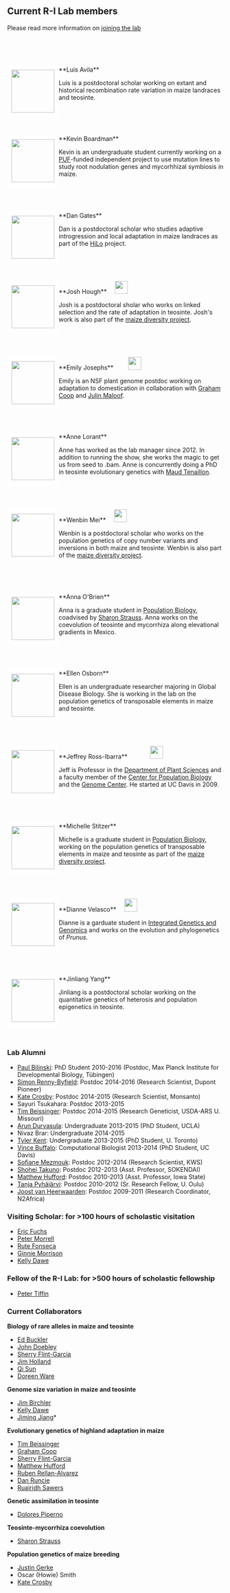
<!-- <div style="float: left">
<a href="http://www.rilab.org/images/nov2014.jpg">
	<img src="http://www.rilab.org/images/nov2014.jpg" style="border:10px solid white"; width=100px>
	</a>
</div> -->

## Current R-I Lab members
Please read more information on [joining the lab](http://www.rilab.org/prosp.html)

<!-- break -->
<br><br><br>
<!-- break -->

<div style="float: left">  
</a><img src="http://www.rilab.org/images/avila_2.jpg" style="border:10px solid white"; width=100px>
</div>
**Luis Avila**
<a href="https://twitter.com/LuisAvilaDev"><img src="http://www.rilab.org/images/Twitter_logo_blue.png" style="width: 15px;"></a>

Luis is a postdoctoral scholar working on extant and historical recombination rate variation in maize landraces and teosinte.

<!-- break -->
<br><br><br>
<!-- break -->


<div style="float: left">
<img src="http://www.rilab.org/images/boardman.jpg" style="border:10px solid white"; width=100px>
</div>
**Kevin Boardman**

Kevin is an undergraduate student currently working on a [PUF](http://urc.ucdavis.edu/awards/puf/)-funded independent project to use  mutation lines to study root nodulation genes and mycorhhizal symbiosis in maize.  

<!-- break -->
<br><br><br>
<!-- break -->

<div style="float: left">
<img src="http://www.colorado.edu/smithlab/sites/default/files/styles/small/public/people/Dan_webpic_0.jpg?itok=In6TaPb_" style="border:10px solid white"; width=100px>
</div>
**Dan Gates** <a href="https://twitter.com/dangates_j"><img src="http://www.rilab.org/images/Twitter_logo_blue.png" style="width: 15px;"></a><a href="https://danjgates.wordpress.com"><img src="http://www.rilab.org/images/Home_icon_black.png" style="width: 15px;"></a><a href="https://github.com/danjgates"><img src="http://www.rilab.org/images/GitHub-Mark-32px.png" style="width:15px;"></a>

Dan is a postdoctoral scholar who studies adaptive introgression and local adaptation in maize landraces as part of the [HiLo](http://highlandadaptation.org) project.


<!-- break -->
<br><br><br>
<!-- break -->

<div style="float: left">
<img src="https://scholar.google.fr/citations?view_op=view_photo&user=FmClXYIAAAAJ&citpid=9" style="border:10px solid white"; width=100px>
</div>
**Josh Hough** <a href="https://twitter.com/joshhough415"><img src="http://www.rilab.org/images/Twitter_logo_blue.png" style="width: 15px;"></a><a href="https://scholar.google.fr/citations?user=FmClXYIAAAAJ&hl=en"><img src="http://www.rilab.org/images/scholar.png" style="width: 30px;"></a>

Josh is a postdoctoral sholar who works on linked selection and the rate of adaptation in teosinte. Josh's work is also part of the [maize diversity project](http://www.panzea.org).


<!-- break -->
<br><br><br>
<!-- break -->

<div style="float: left">
<img src="http://www.rilab.org/images/emjo.jpg" style="border:10px solid white"; width=100px>
</div>
**Emily Josephs** <a href="http://emjosephs.github.io"><img src="http://www.rilab.org/images/Home_icon_black.png" style="width: 15px;"><a href="https://twitter.com/emjosephs"><img src="http://www.rilab.org/images/Twitter_logo_blue.png" style="width: 15px;"></a><a href="https://scholar.google.com/citations?user=LeLjAToAAAAJ&hl=en"><img src="http://www.rilab.org/images/scholar.png" style="width: 30px;"></a><a href="http://github.com/emjosephs"><img src="http://www.rilab.org/images/GitHub-Mark-32px.png" style="width:15px;"></a>

Emily is an NSF plant genome postdoc working on adaptation to domestication in collaboration with [Graham Coop](http://gcbias.org) and [Julin Maloof](http://malooflab.openwetware.org).

<!-- break -->
<br><br><br>
<!-- break -->

<div style="float: left">
<img src="http://www.rilab.org/images/lorant.png" style="border:10px solid white"; width=100px>
</div>
**Anne Lorant**

Anne has worked as the lab manager since 2012. In addition to running the show, she works the magic to get us from seed to .bam.  Anne is concurrently doing a PhD in teosinte evolutionary genetics with [Maud Tenaillon](http://moulon.inra.fr/~mtenaillon/).

<!-- break -->
<br><br><br>
<!-- break -->

<div style="float: left">
<img src="http://www.rilab.org/images/wenbin.JPG" style="border:10px solid white"; width=100px>
</div>
**Wenbin Mei** <a href="https://twitter.com/wbmei"><img src="http://www.rilab.org/images/Twitter_logo_blue.png" style="width: 15px;"></a><a href="https://scholar.google.com/citations?user=LR1KOxwAAAAJ&hl=en&oi=ao"><img src="http://www.rilab.org/images/scholar.png" style="width: 30px;"></a>

Wenbin is a postdoctoral scholar who works on the population genetics of copy number variants and inversions in both maize and teosinte. Wenbin is also part of the [maize diversity project](http://www.panzea.org).

<!-- break -->
<br><br><br>
<!-- break -->

<div style="float: left">
<img src="http://www.rilab.org/images/obrien.jpg" style="border:10px solid white"; width=100px>

</div>
**Anna O'Brien** <a href="https://annamobrien.wordpress.com"><img src="http://www.rilab.org/images/Home_icon_black.png" style="width: 15px;"></a>

Anna is a graduate student in [Population Biology](http://www-eve.ucdavis.edu/eve/pbg/), coadvised by [Sharon Strauss](http://sharonstrauss.wordpress.com). Anna works on the coevolution of teosinte and mycorrhiza along elevational gradients in Mexico.

<!-- break -->
<br><br><br>
<!-- break -->

<div style="float: left">
<img src="http://www.rilab.org/images/E_osborn_pic.png" style="border:10px solid white"; width=100px>
</div>
**Ellen Osborn**

Ellen is an undergraduate researcher majoring in Global Disease Biology.  She is working in the lab on the population genetics of transposable elements in maize and teosinte.

<!-- break -->
<br><br><br>
<!-- break -->

<div style="float: left">
<img src="https://static.wixstatic.com/media/fe9228_5f5f3dd96bd74c6f8998e95b7e64a4de.jpg/v1/fill/w_342,h_406,al_c,q_80,usm_0.66_1.00_0.01/fe9228_5f5f3dd96bd74c6f8998e95b7e64a4de.jpg" style="border:10px solid white"; width=100px>
</div>
**Jeffrey Ross-Ibarra** <a href="https://github.com/rossibarra/CV"><img src="http://www.rilab.org/images/txt.png" style="width: 15px;"></a> <a href="https://twitter.com/jrossibarra"><img src="http://www.rilab.org/images/Twitter_logo_blue.png" style="width: 15px;"></a><a href="http://github.com/rossibarra"><img src="http://www.rilab.org/images/GitHub-Mark-32px.png" style="width:15px;"></a><a href="http://scholar.google.com/citations?user=5SzRq1oAAAAJ"><img src="http://www.rilab.org/images/scholar.png" style="width: 30px;"></a>

Jeff is Professor in the [Department of Plant Sciences](http://www.plantsciences.ucdavis.edu/plantsciences/) and a faculty member of the [Center for Population Biology](http://cpb.ucdavis.edu) and the [Genome Center](ttp://www.genomecenter.ucdavis.edu). He started at UC Davis in 2009.

<!-- break -->
<br><br><br>
<!-- break -->

<div style="float: left">
<img src="http://www.rilab.org/images/stitzer.jpg" style="border:10px solid white"; width=100px>
</div>
**Michelle Stitzer** <a href="https://twitter.com/mcstitzer"><img src="http://www.rilab.org/images/Twitter_logo_blue.png" style="width: 15px;"></a>

Michelle is a graduate student in [Population Biology](http://www-eve.ucdavis.edu/eve/pbg/), working on the population genetics of transposable elements in maize and teosinte as part of the [maize diversity project](http://www.panzea.org/#!michelle-stitzer/c121o).

<!-- break -->
<br><br><br>
<!-- break -->

<div style="float: left">
<img src="http://www.rilab.org/images/dvelasco.jpg" style="border:10px solid white"; width=100px>
</div>
**Dianne Velasco** <a href="https://twitter.com/napknscrib"><img src="http://www.rilab.org/images/Twitter_logo_blue.png" style="width: 15px;"></a><a href="http://scholar.google.com/citations?user=h2_YtiYAAAAJ&hl"><img src="http://www.rilab.org/images/scholar.png" style="width: 30px;"></a>

Dianne is a garduate student in [Integrated Genetics and Genomics](http://biosci3.ucdavis.edu/GradGroups/GGG/Default.aspx) and works on the evolution and phylogenetics of *Prunus*.

<!-- break -->
<br><br><br>
<!-- break -->

<div style="float: left">
<img src="http://www.rilab.org/images/Yang_Jinliang.jpg" style="border:10px solid white"; width=100px>
</div>
**Jinliang Yang** <a href="https://twitter.com/JinliangYang"><img src="http://www.rilab.org/images/Twitter_logo_blue.png" style="width: 15px;"></a><a href="http://yangjl.com/"><img src="http://www.rilab.org/images/Home_icon_black.png" style="width: 15px;"></a><a href="http://yangjl.me/vitae/"><img src="http://www.rilab.org/images/txt.png" style="width: 15px;"></a><a href="http://github.com/yangjl"><img src="http://www.rilab.org/images/GitHub-Mark-32px.png" style="width:15px;"></a>

Jinliang is a postdoctoral scholar working on the quantitative genetics of heterosis and population epigenetics in teosinte.

<!-- break -->
<br><br><br>
<!-- break -->

### Lab Alumni

* [Paul Bilinski](https://scholar.google.com/citations?user=c03DwHkAAAAJ&hl=en): PhD Student 2010-2016 (Postdoc, Max Planck Institute for Developmental Biology, Tübingen)
* [Simon Renny-Byfield](https://scholar.google.com/citations?hl=en&user=uZTFIaAAAAAJ): Postdoc 2014-2016 (Research Scientist, Dupont Pioneer)
* [Kate Crosby](https://github.com/kate-crosby): Postdoc 2014-2015 (Research Scientist, Monsanto)
* Sayuri Tsukahara: Postdoc 2013-2015
* [Tim Beissinger](http://timbeissinger.github.io): Postdoc 2014-2015 (Research Geneticist, USDA-ARS U. Missouri)
* [Arun Durvasula](https://arundurvasula.wordpress.com): Undergraduate 2013-2015 (PhD Student, UCLA)
* Nivaz Brar: Undergraduate 2014-2015
* [Tyler Kent](https://github.com/tvkent): Undergraduate 2013-2015 (PhD Student, U. Toronto)
* [Vince Buffalo](http://www.vincebuffalo.com): Computational Biologist 2013-2014  (PhD Student, UC Davis)
* [Sofiane Mezmouk](http://www.linkedin.com/pub/sofiane-mezmouk/6b/a35/a34): Postdoc 2012-2014 (Research Scientist, KWS)
* [Shohei Takuno](https://sites.google.com/site/shoheitakuno/): Postdoc 2012-2013 (Asst. Professor, SOKENDAI)
* [Matthew Hufford](http://www.public.iastate.edu/~mhufford/HuffordLab/home.html): Postdoc 2010-2013 (Asst. Professor, Iowa State)
* [Tanja Pyhäjärvi](https://wiki.oulu.fi/pages/viewpage.action?pageId=13382392): Postdoc 2010-2012 (Sr. Research Fellow, U. Oulu)
* [Joost van Heerwaarden](http://www.wageningenur.nl/en/Persons/dr.ir.-J-Joost-van-Heerwaarden.htm): Postdoc 2009-2011 (Research Coordinator, N2Africa)


### Visiting Scholar: for >100 hours of scholastic visitation

* [Eric Fuchs](https://sites.google.com/site/ejfuchs/)
* [Peter Morrell](http://faculty.agronomy.cfans.umn.edu/pmorrell/)
* [Rute Fonseca](http://rutefonseca.wix.com/bioinformatics)
* [Ginnie Morrison](http://www.panzea.org/#!ginnie-morrison/c1lov)
* [Kelly Dawe](http://www.dawelab.org)


### Fellow of the R-I Lab: for >500 hours of scholastic fellowship

* [Peter Tiffin](http://www.cbs.umn.edu/lab/tiffin)

### Current Collaborators

**Biology of rare alleles in maize and teosinte**

* [Ed Buckler](http://www.maizegenetics.net)
* [John Doebley](http://teosinte.wisc.edu)
* [Sherry Flint-Garcia](http://web.missouri.edu/~flint-garcias/)
* [Jim Holland](http://www4.ncsu.edu/~jholland/homepage.htm)
* [Qi Sun](http://vivo.cornell.edu/display/individual24418)
* [Doreen Ware](http://warelab.org)

**Genome size variation in maize and teosinte**

* [Jim Birchler](http://ipg.missouri.edu/faculty/birchler.cfm)
* [Kelly Dawe](http://www.dawelab.org)
* [Jiming Jiang](http://genetics.wisc.edu/Jiang.htm)*

**Evolutionary genetics of highland adaptation in maize**

* [Tim Beissinger](http://timbeissinger.github.io)
* [Graham Coop](https://gcbias.org)
* [Sherry Flint-Garcia](http://web.missouri.edu/~flint-garcias/)
* [Matthew Hufford](http://www.public.iastate.edu/~mhufford/HuffordLab/home.html)
* [Ruben Rellan-Alvarez](http://www.rrlab.org)
* [Dan Runcie](http://runcielab.ucdavis.edu/)
* [Ruairidh Sawers](http://www.langebio.cinvestav.mx/?pag=165)

**Genetic assimilation in teosinte**

* [Dolores Piperno](http://www.stri.si.edu/english/scientific_staff/staff_scientist/scientist.php?id=26)

**Teosinte-mycorrhiza coevolution**

* [Sharon Strauss](http://sharonstrauss.wordpress.com)

**Population genetics of maize breeding**

* [Justin Gerke](http://www.linkedin.com/pub/justin-gerke/11/ab4/312)
* Oscar (Howie) Smith
* [Kate Crosby](https://github.com/kate-crosby)
